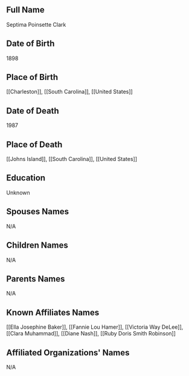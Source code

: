 ## Full Name
Septima Poinsette Clark

## Date of Birth
1898

## Place of Birth
[[Charleston]], [[South Carolina]], [[United States]]

## Date of Death
1987

## Place of Death
[[Johns Island]], [[South Carolina]], [[United States]]

## Education
Unknown

## Spouses Names
N/A

## Children Names
N/A

## Parents Names
N/A

## Known Affiliates Names
[[Ella Josephine Baker]], [[Fannie Lou Hamer]], [[Victoria Way DeLee]], [[Clara Muhammad]], [[Diane Nash]], [[Ruby Doris Smith Robinson]]

## Affiliated Organizations' Names
N/A

